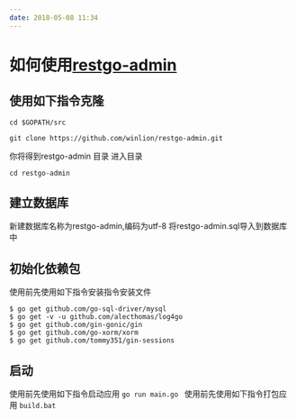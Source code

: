 ```yaml
---
date: 2018-05-08 11:34
---
```


# 如何使用[restgo-admin](https://github.com/winlion/restgo-admin/)

## 使用如下指令克隆

```
cd $GOPATH/src 
```

```
git clone https://github.com/winlion/restgo-admin.git 
```

你将得到restgo-admin 目录 进入目录 

```
cd restgo-admin
```

## 建立数据库

新建数据库名称为restgo-admin,编码为utf-8
将restgo-admin.sql导入到数据库中

## 初始化依赖包

使用前先使用如下指令安装指令安装文件

```shell
$ go get github.com/go-sql-driver/mysql
$ go get -v -u github.com/alecthomas/log4go
$ go get github.com/gin-gonic/gin
$ go get github.com/go-xorm/xorm
$ go get github.com/tommy351/gin-sessions
```

## 启动

使用前先使用如下指令启动应用
`go run main.go `
使用前先使用如下指令打包应用
`build.bat`

 